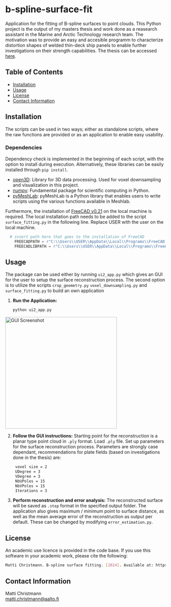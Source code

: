 # b-spline-surface-fit
Application for the fitting of B-spline surfaces to point clouds.
This Python project is the output of my masters thesis and work done as a reasearch assistant in the Marine and Arctic Technology research team. The motivation was to provide an easy and accesible programm to characterize distortion shapes of welded thin-deck ship panels to enable further investigations on their strength capabilities. The thesis can be accessed [here](https://libguides.aalto.fi/c.php?g=653791&p=5137711). 

## Table of Contents

- [Installation](#installation)
- [Usage](#usage)
- [License](#license)
- [Contact Information](#contact-information)

## Installation
The scripts can be used in two ways; either as standalone scripts, where the raw functions are provided or as an application to enable easy usability.
### Dependencies
Dependency check is implemented in the beginning of each script, with the option to install during execution. Alternatively, these libraries can be easily installed through `pip install`.
* [open3D](https://www.open3d.org/): Library for 3D data processing. Used for voxel downsampling and visualization in this project.
* [numpy](https://numpy.org/): Fundamental package for scientific computing in Python.
* [pyMeshLab](https://github.com/cnr-isti-vclab/meshlab): pyMeshLab is a Python library that enables users to write scripts using the various functions available in Meshlab.

Furthermore, the installation of [FreeCAD v0.21](https://www.freecad.org/) on the local machine is required. The local installation path needs to be added to the script `surface_fitting.py` in the following line. Replace USER with the user on the local machine.
```python
  # insert path here that goes to the installation of FreeCAD
    FREECADPATH = r"C:\\Users\\USER\\AppData\\Local\\Programs\\FreeCAD 0.21\\bin"
    FREECADLIBPATH = r"C:\\Users\\USER\\AppData\\Local\\Programs\\FreeCAD 0.21\\lib"
```


## Usage
The package can be used either by running `ui2_app.py` which gives an GUI for the user to setup the surface reconstruction process. The second option is to utilize the scripts `crop_geometry.py` `voxel_downsampling.py` and `surface_fitting.py` to build an own application
1. **Run the Application:**
   ```sh
   python ui2_app.py

 <img src="/pictures/GUI.jpg?raw=true" alt="GUI Screenshot" title="Optional Title" width="350"/>
   
2. **Follow the GUI instructions:**
   Starting point for the reconstruction is a planar type point cloud in `.ply` format.
   Load `.ply` file.
   Set up parameters for the surface reconstruction process. Parameters are strongly case dependant, recommendations for plate fields (based on investigations done in the thesis) are:
   ```sh
    voxel size = 2
    UDegree = 3
    VDegree = 3
    NbUPoles = 15
    NbVPoles = 15
    Iterations = 3 

3. **Perform reconstruction and error analysis:**
   The reconstructed surface will be saved as `.step` format in the specified output folder. The application also gives maximum / minimum point to surface distance, as well as the mean average error of the reconstruction as output per default. These can be changed by modifying `error_estimation.py`.

## License
An academic use licence is provided in the code base. If you use this software in your academic work, please cite the following:
```sh
Matti Christmann. B-spline surface fitting. [2024]. Available at: https://github.com/matti-christmann/b-spline-surface-fit
```
## Contact Information
Matti Christmann \
matti.christmann@aalto.fi
